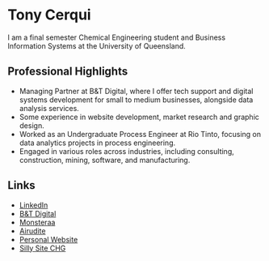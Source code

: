 # Tony Cerqui

I am a final semester Chemical Engineering student and Business Information Systems at the University of Queensland.

## Professional Highlights
- Managing Partner at B&T Digital, where I offer tech support and digital systems development for small to medium businesses, alongside data analysis services.
- Some experience in website development, market research and graphic design.
- Worked as an Undergraduate Process Engineer at Rio Tinto, focusing on data analytics projects in process engineering.
- Engaged in various roles across industries, including consulting, construction, mining, software, and manufacturing.

## Links
- [LinkedIn](https://www.linkedin.com/in/anthonycerqui/)
- [B&T Digital](https://www.btdigital.com.au)
- [Monsteraa](https://www.monsteraa.com)
- [Airudite](https://airudite.btdigital.com.au)
- [Personal Website](https://tony-cerqui.webnode.page)
- [Silly Site CHG](https/www.chg.monsteraa.com)


<!--
**littletuna4/littletuna4** is a ✨ _special_ ✨ repository because its `README.md` (this file) appears on your GitHub profile.

Here are some ideas to get you started:

- 🔭 I’m currently working on ...
- 🌱 I’m currently learning ...
- 👯 I’m looking to collaborate on ...
- 🤔 I’m looking for help with ...
- 💬 Ask me about ...
- 📫 How to reach me: ...
- 😄 Pronouns: ...
- ⚡ Fun fact: ...
-->
